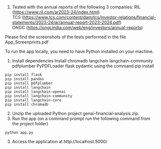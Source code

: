 1. Tested with the annual reports of the following 3 companies:
   RIL (https://www.ril.com/ar2023-24/index.html)  
   TCS (https://www.tcs.com/content/dam/tcs/investor-relations/financial-statements/2023-24/ar/annual-report-2023-2024.pdf)  
   ONGC (https://ongcindia.com/web/eng/investors/annual-reports)

Please find the screenshots of the tests performed in the file App_Screenprints.pdf

To run the app locally, you need to have Python installed on your machine.
1. Install dependencies
Install chromadb langchain langchain-community pdfplumber PyPDFLoader flask pydantic using the command
pip install <dependency-name>
```
pip install flask
pip install pandas
pip install pdfplumber
pip install langchain
pip install langchain-openai
pip install langchain-community
pip install langchain-core
pip install chromadb
```

2. Unzip the uploaded Python project genai-financial-analysis.zip.
3. Run the app (on a command prompt run the following command from the project folder)
```
python app.py
```


3. Access the application at http://localhost:5000/